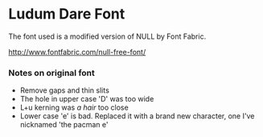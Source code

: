 # Ludum Dare Font
The font used is a modified version of NULL by Font Fabric.

http://www.fontfabric.com/null-free-font/

### Notes on original font
* Remove gaps and thin slits
* The hole in upper case 'D' was too wide
* L+u kerning was _a hair_ too close
* Lower case 'e' is bad. Replaced it with a brand new character, one I've nicknamed 'the pacman e'
